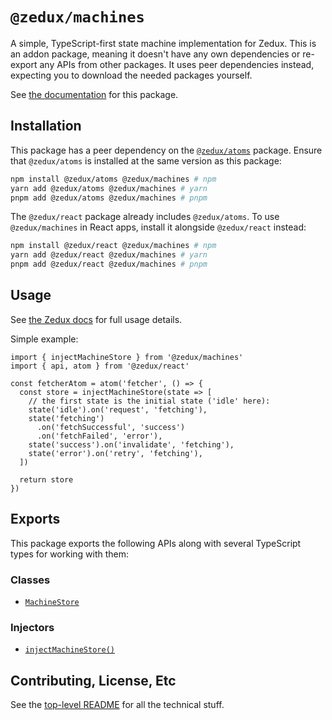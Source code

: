 # `@zedux/machines`

A simple, TypeScript-first state machine implementation for Zedux. This is an addon package, meaning it doesn't have any own dependencies or re-export any APIs from other packages. It uses peer dependencies instead, expecting you to download the needed packages yourself.

See [the documentation](https://omnistac.github.io/zedux/docs/packages/machines/overview) for this package.

## Installation

This package has a peer dependency on the [`@zedux/atoms`](https://www.npmjs.com/package/@zedux/atoms) package. Ensure that `@zedux/atoms` is installed at the same version as this package:

```sh
npm install @zedux/atoms @zedux/machines # npm
yarn add @zedux/atoms @zedux/machines # yarn
pnpm add @zedux/atoms @zedux/machines # pnpm
```

The `@zedux/react` package already includes `@zedux/atoms`. To use `@zedux/machines` in React apps, install it alongside `@zedux/react` instead:

```sh
npm install @zedux/react @zedux/machines # npm
yarn add @zedux/react @zedux/machines # yarn
pnpm add @zedux/react @zedux/machines # pnpm
```

## Usage

See [the Zedux docs](https://omnistac.github.io/zedux/docs/packages/machines/overview) for full usage details.

Simple example:

```tsx
import { injectMachineStore } from '@zedux/machines'
import { api, atom } from '@zedux/react'

const fetcherAtom = atom('fetcher', () => {
  const store = injectMachineStore(state => [
    // the first state is the initial state ('idle' here):
    state('idle').on('request', 'fetching'),
    state('fetching')
      .on('fetchSuccessful', 'success')
      .on('fetchFailed', 'error'),
    state('success').on('invalidate', 'fetching'),
    state('error').on('retry', 'fetching'),
  ])

  return store
})
```

## Exports

This package exports the following APIs along with several TypeScript types for working with them:

### Classes

- [`MachineStore`](https://omnistac.github.io/zedux/docs/packages/machines/MachineStore)

### Injectors

- [`injectMachineStore()`](https://omnistac.github.io/zedux/docs/packages/machines/injectMachineStore)

## Contributing, License, Etc

See the [top-level README](https://github.com/Omnistac/zedux) for all the technical stuff.
